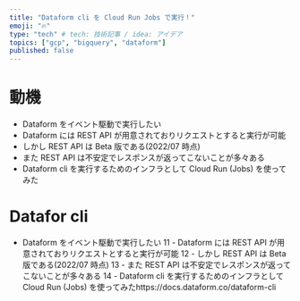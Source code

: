 ```yaml
---
title: "Dataform cli を Cloud Run Jobs で実行！"
emoji: "🔥"
type: "tech" # tech: 技術記事 / idea: アイデア
topics: ["gcp", "bigquery", "dataform"]
published: false
---
```


# 動機
- Dataform をイベント駆動で実行したい
- Dataform には REST API が用意されておりリクエストとすると実行が可能
- しかし REST API は Beta 版である(2022/07 時点)
- また REST API は不安定でレスポンスが返ってこないことが多々ある
- Dataform cli を実行するためのインフラとして Cloud Run (Jobs) を使ってみた

# Datafor cli

 - Dataform をイベント駆動で実行したい
 11 - Dataform には REST API が用意されておりリクエストとすると実行が可能
 12 - しかし REST API は Beta 版である(2022/07 時点)
 13 - また REST API は不安定でレスポンスが返ってこないことが多々ある
 14 - Dataform cli を実行するためのインフラとして Cloud Run (Jobs) を使ってみたhttps://docs.dataform.co/dataform-cli
